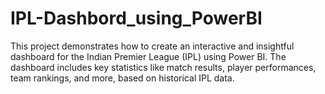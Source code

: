 # IPL-Dashbord_using_PowerBI

This project demonstrates how to create an interactive and insightful dashboard for the Indian Premier League (IPL) using Power BI. The dashboard includes key statistics like match results, player performances, team rankings, and more, based on historical IPL data.
